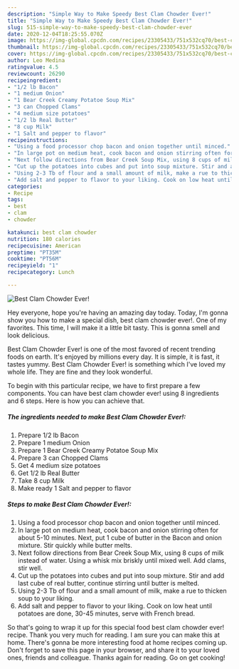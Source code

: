 ```yaml
---
description: "Simple Way to Make Speedy Best Clam Chowder Ever!"
title: "Simple Way to Make Speedy Best Clam Chowder Ever!"
slug: 515-simple-way-to-make-speedy-best-clam-chowder-ever
date: 2020-12-04T18:25:55.070Z
image: https://img-global.cpcdn.com/recipes/23305433/751x532cq70/best-clam-chowder-ever-recipe-main-photo.jpg
thumbnail: https://img-global.cpcdn.com/recipes/23305433/751x532cq70/best-clam-chowder-ever-recipe-main-photo.jpg
cover: https://img-global.cpcdn.com/recipes/23305433/751x532cq70/best-clam-chowder-ever-recipe-main-photo.jpg
author: Leo Medina
ratingvalue: 4.5
reviewcount: 26290
recipeingredient:
- "1/2 lb Bacon"
- "1 medium Onion"
- "1 Bear Creek Creamy Potatoe Soup Mix"
- "3 can Chopped Clams"
- "4 medium size potatoes"
- "1/2 lb Real Butter"
- "8 cup Milk"
- "1 Salt and pepper to flavor"
recipeinstructions:
- "Using a food processor chop bacon and onion together until minced."
- "In large pot on medium heat, cook bacon and onion stirring often for about 5-10 minutes. Next, put 1 cube of butter in the Bacon and onion mixture. Stir quickly while butter melts."
- "Next follow directions from Bear Creek Soup Mix, using 8 cups of milk instead of water. Using a whisk mix briskly until mixed well. Add clams, stir well."
- "Cut up the potatoes into cubes and put into soup mixture. Stir and add last cube of real butter, continue stirring until butter is melted."
- "Using 2-3 Tb of flour and a small amount of milk, make a rue to thicken soup to your liking."
- "Add salt and pepper to flavor to your liking. Cook on low heat until potatoes are done, 30-45 minutes, serve with French bread."
categories:
- Recipe
tags:
- best
- clam
- chowder

katakunci: best clam chowder 
nutrition: 180 calories
recipecuisine: American
preptime: "PT35M"
cooktime: "PT56M"
recipeyield: "1"
recipecategory: Lunch

---
```



![Best Clam Chowder Ever!](https://img-global.cpcdn.com/recipes/23305433/751x532cq70/best-clam-chowder-ever-recipe-main-photo.jpg)

Hey everyone, hope you're having an amazing day today. Today, I'm gonna show you how to make a special dish, best clam chowder ever!. One of my favorites. This time, I will make it a little bit tasty. This is gonna smell and look delicious.

Best Clam Chowder Ever! is one of the most favored of recent trending foods on earth. It's enjoyed by millions every day. It is simple, it is fast, it tastes yummy. Best Clam Chowder Ever! is something which I've loved my whole life. They are fine and they look wonderful.




To begin with this particular recipe, we have to first prepare a few components. You can have best clam chowder ever! using 8 ingredients and 6 steps. Here is how you can achieve that.

<!--inarticleads1-->

##### The ingredients needed to make Best Clam Chowder Ever!:

1. Prepare 1/2 lb Bacon
1. Prepare 1 medium Onion
1. Prepare 1 Bear Creek Creamy Potatoe Soup Mix
1. Prepare 3 can Chopped Clams
1. Get 4 medium size potatoes
1. Get 1/2 lb Real Butter
1. Take 8 cup Milk
1. Make ready 1 Salt and pepper to flavor




<!--inarticleads2-->

##### Steps to make Best Clam Chowder Ever!:

1. Using a food processor chop bacon and onion together until minced.
1. In large pot on medium heat, cook bacon and onion stirring often for about 5-10 minutes. Next, put 1 cube of butter in the Bacon and onion mixture. Stir quickly while butter melts.
1. Next follow directions from Bear Creek Soup Mix, using 8 cups of milk instead of water. Using a whisk mix briskly until mixed well. Add clams, stir well.
1. Cut up the potatoes into cubes and put into soup mixture. Stir and add last cube of real butter, continue stirring until butter is melted.
1. Using 2-3 Tb of flour and a small amount of milk, make a rue to thicken soup to your liking.
1. Add salt and pepper to flavor to your liking. Cook on low heat until potatoes are done, 30-45 minutes, serve with French bread.




So that's going to wrap it up for this special food best clam chowder ever! recipe. Thank you very much for reading. I am sure you can make this at home. There's gonna be more interesting food at home recipes coming up. Don't forget to save this page in your browser, and share it to your loved ones, friends and colleague. Thanks again for reading. Go on get cooking!
